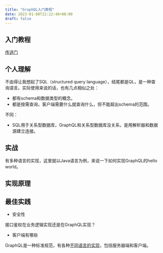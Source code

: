 ```yaml
---
title: "GraphQL入门教程"
date: 2023-01-08T22:22:48+08:00
draft: false
---
```


## 入门教程

[传送门](https://www.graphql-java.com/tutorials/getting-started-with-spring-boot/)

## 个人理解

不由得让我想起了SQL（structured query language），结尾都是QL，是一种查询语言。实际使用来说的话，也有几点相似之处：
- 都有schema和数据类型的概念。
- 都是按需查询，客户端需要什么就查询什么，但不能超出schema的范围。

不同：
- SQL用于关系型数据库，GraphQL和关系型数据库没关系，是用解析器和数据源建立连接。

## 实战

有多种语言的实现，这里就以Java语言为例，来说一下如何实现GraphQL的hello world。



## 实现原理


## 最佳实践

- 安全性

接口鉴权在业务逻辑实现还是在GraphQL实现？

- 客户端有哪些

GraphQL是一种标准规范，有各种[不同语言的实现](https://graphql.cn/code/)，包括服务器端和客户端。